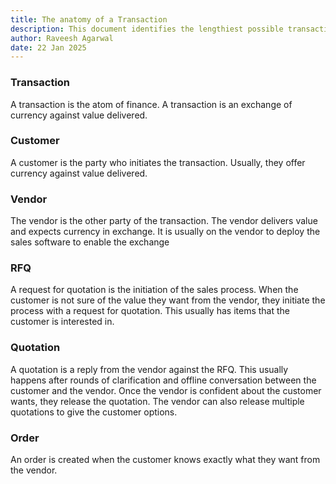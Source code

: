 ```yaml
---
title: The anatomy of a Transaction
description: This document identifies the lengthiest possible transaction and all the possible intermediate steps in the process.
author: Raveesh Agarwal
date: 22 Jan 2025
---
```


### Transaction
A transaction is the atom of finance. A transaction is an exchange of currency against value delivered.

### Customer
A customer is the party who initiates the transaction. Usually, they offer currency against value delivered.

### Vendor
The vendor is the other party of the transaction. The vendor delivers value and expects currency in exchange. It is usually on the vendor to deploy the sales software to enable the exchange

### RFQ
A request for quotation is the initiation of the sales process. When the customer is not sure of the value they want from the vendor, they initiate the process with a request for quotation. This usually has items that the customer is interested in.

### Quotation
A quotation is a reply from the vendor against the RFQ. This usually happens after rounds of clarification and offline conversation between the customer and the vendor. Once the vendor is confident about the customer wants, they release the quotation.
The vendor can also release multiple quotations to give the customer options.

### Order
An order is created when the customer knows exactly what they want from the vendor.